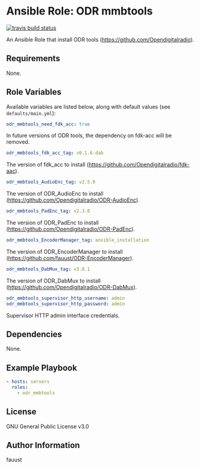 # Ansible Role: ODR mmbtools

[![travis build status](https://img.shields.io/travis/fauust/ansible-role-odr_mmbtools?logo=travis)](https://travis-ci.org/fauust/ansible-role-odr_mmbtools)

An Ansible Role that install ODR tools (<https://github.com/Opendigitalradio>).

## Requirements

None.

## Role Variables

Available variables are listed below, along with default values (see
`defaults/main.yml`):

```yaml
odr_mmbtools_need_fdk_acc: true
```

In future versions of ODR tools, the dependency on fdk-acc will be removed.

```yaml
odr_mmbtools_fdk_acc_tag: v0.1.6-dab
```

The version of fdk_acc to install (<https://github.com/Opendigitalradio/fdk-aac>).

```yaml
odr_mmbtools_AudioEnc_tag: v2.5.0
```

The version of ODR_AudioEnc to install
(<https://github.com/Opendigitalradio/ODR-AudioEnc>).

```yaml
odr_mmbtools_PadEnc_tag: v2.3.0
```

The version of ODR_PadEnc to install
(<https://github.com/Opendigitalradio/ODR-PadEnc>).

```yaml
odr_mmbtools_EncoderManager_tag: ansible_installation
```

The version of ODR_EncoderManager to install
(<https://github.com/fauust/ODR-EncoderManager>).

```yaml
odr_mmbtools_DabMux_tag: v3.0.1
```

The version of ODR_DabMux to install
(<https://github.com/Opendigitalradio/ODR-DabMux>).

```yaml
odr_mmbtools_supervisor_http_username: admin
odr_mmbtools_supervisor_http_password: admin
```

Supervisor HTTP admin interface credentials.

## Dependencies

None.

## Example Playbook

```yaml
- hosts: servers
  roles:
    - odr_mmbtools
```

## License

GNU General Public License v3.0

## Author Information

fauust
